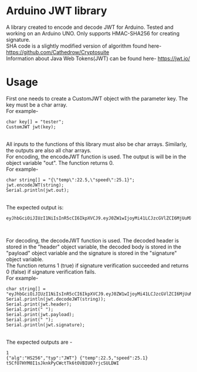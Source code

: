 # Arduino JWT library

A library created to encode and decode JWT for Arduino. Tested and working on an Arduino UNO. Only supports HMAC-SHA256 for creating signature.
<br>
SHA code is a slightly modified version of algorithm found here-
https://github.com/Cathedrow/Cryptosuite
<br>
Information about Java Web Tokens(JWT) can be found here-
https://jwt.io/
<br>
<h1>Usage</h1>
First one needs to create a CustomJWT object with the parameter key. The key must be a char array.<br>
For example-<br>

```
char key[] = "tester";
CustomJWT jwt(key);
```

<br>
All inputs to the functions of this library must also be char arrays. Similarly, the outputs are also all char arrays.<br>
For encoding, the encodeJWT function is used. The output is will be in the object variable "out". The function returns 0.<br>
For example-<br>

```
char string[] = "{\"temp\":22.5,\"speed\":25.1}";
jwt.encodeJWT(string);
Serial.println(jwt.out); 
```

<br>
The expected output is: 

```
eyJhbGciOiJIUzI1NiIsInR5cCI6IkpXVCJ9.eyJ0ZW1wIjoyMi41LCJzcGVlZCI6MjUuMX0.t5CfO7HYM0I1sJknkPyCWctTk6tOVBIU07rjcSULDWI<br>
```

<br>

For decoding, the decodeJWT function is used. The decoded header is stored in the "header" object variable, the decoded body is stored in the "payload" object variable and the signature is stored in the "signature" object variable.<br>
The function returns 1 (true) if signature verification succeeded and returns 0 (false) if signature verification fails.<br>
For example-<br>
```
char string[] = "eyJhbGciOiJIUzI1NiIsInR5cCI6IkpXVCJ9.eyJ0ZW1wIjoyMi41LCJzcGVlZCI6MjUuMX0.t5CfO7HYM0I1sJknkPyCWctTk6tOVBIU07rjcSULDWI";
Serial.println(jwt.decodeJWT(string));
Serial.print(jwt.header);
Serial.print(" ");
Serial.print(jwt.payload);
Serial.print(" ");
Serial.println(jwt.signature);
``` 
<br>
The expected outputs are -<br>

```
1
{"alg":"HS256","typ":"JWT"} {"temp":22.5,"speed":25.1} t5CfO7HYM0I1sJknkPyCWctTk6tOVBIU07rjcSULDWI
```
